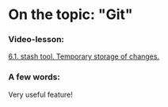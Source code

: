 # On the topic: "Git"

### Video-lesson:

[6.1. stash tool. Temporary storage of changes.](https://app.purpleschool.ru/courses/22/sections/327/lessons/2503)

### A few words:

Very useful feature!
